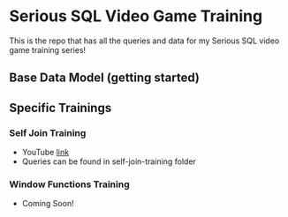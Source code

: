 # Serious SQL Video Game Training
This is the repo that has all the queries and data for my Serious SQL video game training series!

## Base Data Model (getting started)



## Specific Trainings

### Self Join Training
- YouTube [link](https://www.youtube.com/watch?v=dbgK6cx--IY)
- Queries can be found in self-join-training folder


### Window Functions Training
- Coming Soon!

